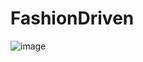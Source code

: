 # FashionDriven

![image](https://user-images.githubusercontent.com/74396779/230771214-95229b03-47d9-47f3-9f37-6bd520a776ef.png)

